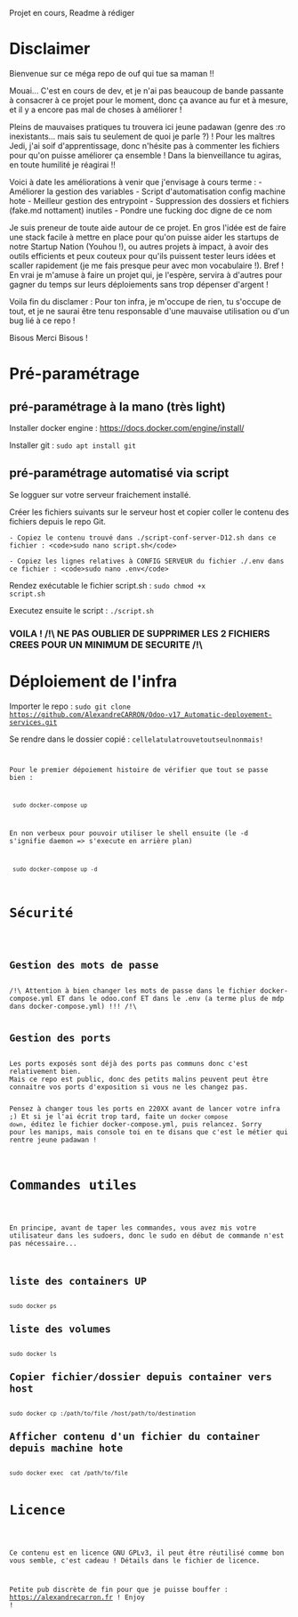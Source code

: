 Projet en cours, Readme à rédiger

<h1>Disclaimer</h1>

Bienvenue sur ce méga repo de ouf qui tue sa maman !! 

Mouai... C'est en cours de dev, et je n'ai pas beaucoup de bande passante à consacrer à ce projet pour le moment, donc ça avance au fur et à mesure, et il y a encore pas mal de choses à améliorer ! 

Pleins de mauvaises pratiques tu trouvera ici jeune padawan (genre des :ro inexistants... mais sais tu seulement de quoi je parle ?) !
Pour les maîtres Jedi, j'ai soif d'apprentissage, donc n'hésite pas à commenter les fichiers pour qu'on puisse améliorer ça ensemble ! Dans la bienveillance tu agiras, en toute humilité je réagirai !!

Voici à date les améliorations à venir que j'envisage à cours terme : 
    - Améliorer la gestion des variables
    - Script d'automatisation config machine hote
    - Meilleur gestion des entrypoint
    - Suppression des dossiers et fichiers (fake.md nottament) inutiles
    - Pondre une fucking doc digne de ce nom

Je suis preneur de toute aide autour de ce projet. En gros l'idée est de faire une stack facile à mettre en place pour qu'on puisse aider les startups de notre Startup Nation (Youhou !), ou autres projets à impact, à avoir des outils efficients et peux couteux pour qu'ils puissent tester leurs idées et scaller rapidement (je me fais presque peur avec mon vocabulaire !). Bref ! En vrai je m'amuse à faire un projet qui, je l'espère, servira à d'autres pour gagner du temps sur leurs déploiements sans trop dépenser d'argent !

Voila fin du disclamer : Pour ton infra, je m'occupe de rien, tu s'occupe de tout, et je ne saurai être tenu responsable d'une mauvaise utilisation ou d'un bug lié à ce repo !

Bisous Merci Bisous !

<h1>Pré-paramétrage</h1>

<h2>pré-paramétrage à la mano (très light)</h2>

Installer docker engine : <link>https://docs.docker.com/engine/install/</link>

Installer git : <code>sudo apt install git</code>

<h2>pré-paramétrage automatisé via script</h2>
Se logguer sur votre serveur fraichement installé.

Créer les fichiers suivants sur le serveur host et copier coller le contenu des fichiers depuis le repo Git. 

    - Copiez le contenu trouvé dans ./script-conf-server-D12.sh dans ce fichier : <code>sudo nano script.sh</code>

    - Copiez les lignes relatives à CONFIG SERVEUR du fichier ./.env dans ce fichier : <code>sudo nano .env</code>

Rendez exécutable le fichier script.sh : <code>sudo chmod +x script.sh</code>

Executez ensuite le script : <code>./script.sh</code>

<h3>VOILA ! /!\ NE PAS OUBLIER DE SUPPRIMER LES 2 FICHIERS CREES POUR UN MINIMUM DE SECURITE /!\</h3>



<h1>Déploiement de l'infra</h1>

Importer le repo : <code>sudo git clone https://github.com/AlexandreCARRON/Odoo-v17_Automatic-deployement-services.git</code>

Se rendre dans le dossier copié : <code>cellelatulatrouvetoutseulnonmais!</codde>

Pour le premier dépoiement histoire de vérifier que tout se passe bien : 

<code> sudo docker-compose up </code>

En non verbeux pour pouvoir utiliser le shell ensuite (le -d s'ignifie daemon => s'execute en arrière plan)

<code> sudo docker-compose up -d </code>

<h1>Sécurité</h1>

<h2>Gestion des mots de passe</h2> 
/!\ Attention à bien changer les mots de passe dans le fichier docker-compose.yml ET dans le odoo.conf ET dans le .env (a terme plus de mdp dans docker-compose.yml) !!! /!\

<h2>Gestion des ports</h2>
Les ports exposés sont déjà des ports pas communs donc c'est relativement bien. 
Mais ce repo est public, donc des petits malins peuvent peut être connaitre vos ports d'exposition si vous ne les changez pas. 

Pensez à changer tous les ports en 220XX avant de lancer votre infra ;) Et si je l'ai écrit trop tard, faite un <code>docker compose down</code>, éditez le fichier docker-compose.yml, puis relancez. Sorry pour les manips, mais console toi en te disans que c'est le métier qui rentre jeune padawan !

<h1>Commandes utiles</h1>

En principe, avant de taper les commandes, vous avez mis votre utilisateur dans les sudoers, donc le sudo en début de commande n'est pas nécessaire...

<h2>liste des containers UP</h2>
<code>sudo docker ps</code>
<h2>liste des volumes</h2>
<code>sudo docker ls</code>
<h2>Copier fichier/dossier depuis container vers host</h2>
<code>sudo docker cp <container_id>:/path/to/file /host/path/to/destination</code>
<h2>Afficher contenu d'un fichier du container depuis machine hote</h2>
<code>sudo docker exec <container_id> cat /path/to/file</code>

<h1>Licence</h1>

Ce contenu est en licence GNU GPLv3, il peut être réutilisé comme bon vous semble, c'est cadeau ! Détails dans le fichier de licence.

Petite pub discrète de fin pour que je puisse bouffer :  https://alexandrecarron.fr ! Enjoy !
